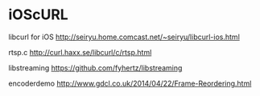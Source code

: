 # iOScURL

libcurl for iOS
http://seiryu.home.comcast.net/~seiryu/libcurl-ios.html

rtsp.c
http://curl.haxx.se/libcurl/c/rtsp.html

libstreaming
https://github.com/fyhertz/libstreaming

encoderdemo
http://www.gdcl.co.uk/2014/04/22/Frame-Reordering.html